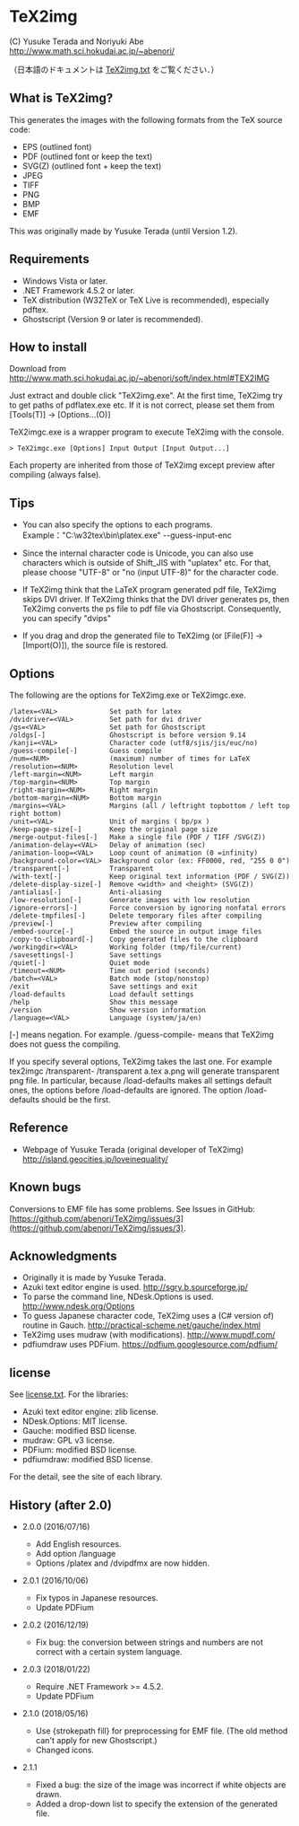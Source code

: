 # TeX2img

(C) Yusuke Terada and Noriyuki Abe http://www.math.sci.hokudai.ac.jp/~abenori/

（日本語のドキュメントは [TeX2img.txt](./TeX2img.txt) をご覧ください．）

## What is TeX2img?
This generates the images with the following formats from the TeX source code:

* EPS (outlined font)
* PDF (outlined font or keep the text)
* SVG(Z) (outlined font + keep the text)
* JPEG
* TIFF
* PNG
* BMP
* EMF

This was originally made by Yusuke Terada (until Version 1.2).

## Requirements
* Windows Vista or later.
* .NET Framework 4.5.2 or later.
* TeX distribution (W32TeX or TeX Live is recommended), especially pdftex.
* Ghostscript (Version 9 or later is recommended). 

## How to install
Download from http://www.math.sci.hokudai.ac.jp/~abenori/soft/index.html#TEX2IMG

Just extract and double click "TeX2img.exe". At the first time, TeX2img try to get paths of pdflatex.exe etc. If it is not correct, please set them from [Tools(T)] -> [Options...(O)]

TeX2imgc.exe is a wrapper program to execute TeX2img with the console.

	> TeX2imgc.exe [Options] Input Output [Input Output...]

Each property are inherited from those of TeX2img except preview after compiling (always false).


## Tips
* You can also specify the options to each programs.
Example："C:\w32tex\bin\platex.exe" --guess-input-enc

* Since the internal character code is Unicode, you can also use characters which is outside of Shift_JIS with "uplatex" etc. For that, please choose "UTF-8" or "no (input UTF-8)" for the character code.

* If TeX2img think that the LaTeX program generated pdf file, TeX2img skips DVI driver. If TeX2img thinks that the DVI driver generates ps, then TeX2img converts the ps file to pdf file via Ghostscript. Consequently, you can specify "dvips"

* If you drag and drop the generated file to TeX2img (or [File(F)] -> [Import(O)]), the source file is restored.


## Options
The following are the options for TeX2img.exe or TeX2imgc.exe.

	/latex=<VAL>             Set path for latex
	/dvidriver=<VAL>         Set path for dvi driver
	/gs=<VAL>                Set path for Ghostscript
	/oldgs[-]                Ghostscript is before version 9.14
	/kanji=<VAL>             Character code (utf8/sjis/jis/euc/no)
	/guess-compile[-]        Guess compile
	/num=<NUM>               (maximum) number of times for LaTeX
	/resolution=<NUM>        Resolution level
	/left-margin=<NUM>       Left margin
	/top-margin=<NUM>        Top margin
	/right-margin=<NUM>      Right margin
	/bottom-margin=<NUM>     Bottom margin
	/margins=<VAL>           Margins (all / leftright topbottom / left top right bottom)
	/unit=<VAL>              Unit of margins ( bp/px )
	/keep-page-size[-]       Keep the original page size
	/merge-output-files[-]   Make a single file (PDF / TIFF /SVG(Z))
	/animation-delay=<VAL>   Delay of animation (sec)
	/animation-loop=<VAL>    Loop count of animation (0 =infinity)
	/background-color=<VAL>  Background color (ex: FF0000, red, "255 0 0")
	/transparent[-]          Transparent
	/with-text[-]            Keep original text information (PDF / SVG(Z))
	/delete-display-size[-]  Remove <width> and <height> (SVG(Z))
	/antialias[-]            Anti-aliasing
	/low-resolution[-]       Generate images with low resolution
	/ignore-errors[-]        Force conversion by ignoring nonfatal errors
	/delete-tmpfiles[-]      Delete temporary files after compiling
	/preview[-]              Preview after compiling
	/embed-source[-]         Embed the source in output image files
	/copy-to-clipboard[-]    Copy generated files to the clipboard
	/workingdir=<VAL>        Working folder (tmp/file/current)
	/savesettings[-]         Save settings
	/quiet[-]                Quiet mode
	/timeout=<NUM>           Time out period (seconds)
	/batch=<VAL>             Batch mode (stop/nonstop)
	/exit                    Save settings and exit
	/load-defaults           Load default settings
	/help                    Show this message
	/version                 Show version information
	/language=<VAL>          Language (system/ja/en)

[-] means negation. For example. /guess-compile- means that TeX2img does not guess the compiling.

If you specify several options, TeX2img takes the last one. For example
	tex2imgc /transparent- /transparent a.tex a.png
will generate transparent png file. In particular, because /load-defaults makes all settings default ones, the options before /load-defaults are ignored. The option /load-defaults should be the first.

## Reference
* Webpage of Yusuke Terada (original developer of TeX2img)
http://island.geocities.jp/loveinequality/

## Known bugs
Conversions to EMF file has some problems. See Issues in GitHub: [https://github.com/abenori/TeX2img/issues/3](https://github.com/abenori/TeX2img/issues/3).


## Acknowledgments
* Originally it is made by Yusuke Terada.
* Azuki text editor engine is used.
http://sgry.b.sourceforge.jp/
* To parse the command line, NDesk.Options is used.
http://www.ndesk.org/Options
* To guess Japanese character code, TeX2img uses a (C# version of) routine in Gauch.
http://practical-scheme.net/gauche/index.html
* TeX2img uses mudraw (with modifications).
http://www.mupdf.com/
* pdfiumdraw uses PDFium.
https://pdfium.googlesource.com/pdfium/


## license
See [license.txt](./license.txt). For the libraries:

* Azuki text editor engine: zlib license.
* NDesk.Options: MIT license.
* Gauche: modified BSD license.
* mudraw: GPL v3 license.
* PDFium: modified BSD license.
* pdfiumdraw: modified BSD license.

For the detail, see the site of each library.


## History (after 2.0)
* 2.0.0 (2016/07/16)
    - Add English resources.
    - Add option /language
    - Options /platex and /dvipdfmx are now hidden.

* 2.0.1 (2016/10/06)
    - Fix typos in Japanese resources.
    - Update PDFium

* 2.0.2 (2016/12/19)
    - Fix bug: the conversion between strings and numbers are not correct with a certain system language.

* 2.0.3 (2018/01/22)
    - Require .NET Framework >= 4.5.2.
    - Update PDFium

* 2.1.0 (2018/05/16)
    - Use {strokepath fill} for preprocessing for EMF file. (The old method can't apply for new Ghostscript.)
    - Changed icons.

* 2.1.1
    - Fixed a bug: the size of the image was incorrect if white objects are drawn.
    - Added a drop-down list to specify the extension of the generated file.
